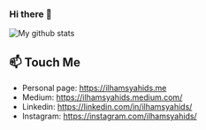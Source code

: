 ### Hi there 👋

![My github stats](https://github-readme-stats.vercel.app/api?username=ilhamsyahids&show_icons=true&include_all_commits=true&count_private=true)

## 📫 Touch Me

- Personal page: https://ilhamsyahids.me
- Medium: https://ilhamsyahids.medium.com/
- Linkedin: https://linkedin.com/in/ilhamsyahids/
- Instagram: https://instagram.com/ilhamsyahids/
